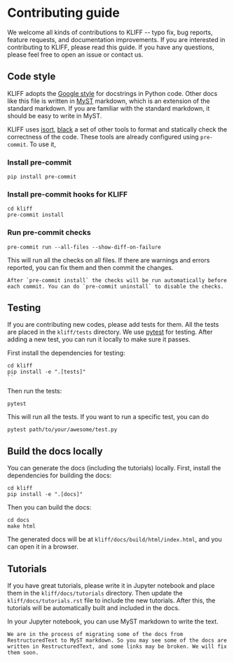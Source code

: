 # Contributing guide

We welcome all kinds of contributions to KLIFF -- typo fix, bug reports, feature requests, and documentation improvements. If you are interested in contributing to KLIFF, please read this guide. If you have any questions, please feel free to open an issue or contact us.

## Code style

KLIFF adopts the [Google style](https://google.github.io/styleguide/pyguide.html#38-comments-and-docstrings) for docstrings in Python code.
Other docs like this file is written in [MyST](https://myst-parser.readthedocs.io/en/latest/syntax/typography.html) markdown, which is an extension of the standard markdown. If you are familiar with the standard markdown, it should be easy to write in MyST.

KLIFF uses [isort](https://pycqa.github.io/isort/), [black](https://black.readthedocs.io/en/stable/) a set of other tools to format and statically check the correctness of the code.
These tools are already configured using `pre-commit`. To use it,

### Install pre-commit

```shell
pip install pre-commit
```

### Install pre-commit hooks for KLIFF

```shell
cd kliff
pre-commit install
```

### Run pre-commit checks

```shell
pre-commit run --all-files --show-diff-on-failure
```

This will run all the checks on all files. If there are warnings and errors reported, you can fix them and then commit the changes.

```{note}
After `pre-commit install` the checks will be run automatically before each commit. You can do `pre-commit uninstall` to disable the checks.
```

## Testing

If you are contributing new codes, please add tests for them. All the tests are placed in the `kliff/tests` directory. We use [pytest](https://docs.pytest.org/en/stable/) for testing. After adding a new test, you can run it locally to make sure it passes.

First install the dependencies for testing:

```shell
cd kliff
pip install -e ".[tests]"
``
```

Then run the tests:

```shell
pytest
```

This will run all the tests. If you want to run a specific test, you can do

```shell
pytest path/to/your/awesome/test.py
```

## Build the docs locally

You can generate the docs (including the tutorials) locally. First, install the dependencies for building the docs:

```shell
cd kliff
pip install -e ".[docs]"
```

Then you can build the docs:

```shell
cd docs
make html
```

The generated docs will be at `kliff/docs/build/html/index.html`, and you can open it in a browser.

## Tutorials

If you have great tutorials, please write it in Jupyter notebook and place them in the `kliff/docs/tutorials` directory. Then update the `kliff/docs/tutorials.rst` file to include the new tutorials. After this, the tutorials will be automatically built and included in the docs.

In your Jupyter notebook, you can use MyST markdown to write the text.

```{warning}
We are in the process of migrating some of the docs from RestructuredText to MyST markdown. So you may see some of the docs are written in RestructuredText, and some links may be broken. We will fix them soon.
```
